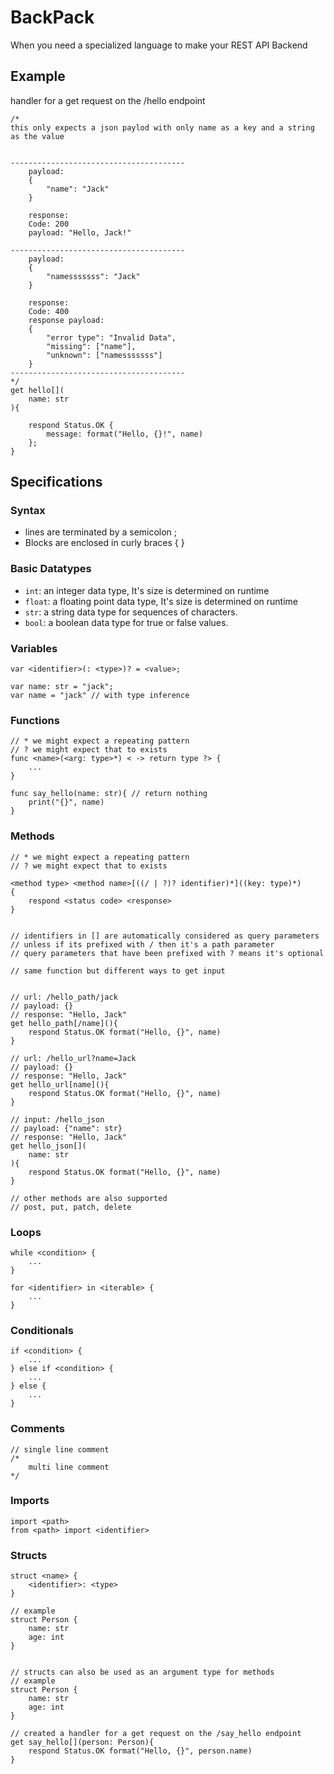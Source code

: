 # BackPack
When you need a specialized language to make your REST API Backend

## Example
handler for a get request on the /hello endpoint
```
/*
this only expects a json paylod with only name as a key and a string as the value
   
   
---------------------------------------
    payload:
    { 
        "name": "Jack"
    }
    
    response:
    Code: 200
    payload: "Hello, Jack!"
    
---------------------------------------
    payload:
    { 
        "namesssssss": "Jack"
    }
    
    response:
    Code: 400
    response payload: 
    {
        "error type": "Invalid Data",
        "missing": ["name"],
        "unknown": ["namesssssss"]
    }
---------------------------------------
*/
get hello[](
    name: str
){
    
    respond Status.OK { 
        message: format("Hello, {}!", name) 
    };
} 
```

## Specifications
### Syntax
- lines are terminated by a semicolon ;
- Blocks are enclosed in curly braces { }

### Basic Datatypes
- `int`: an integer data type, It's size is determined on runtime
- `float`: a floating point data type, It's size is determined on runtime
- `str`: a string data type for sequences of characters.
- `bool`: a boolean data type for true or false values.

### Variables
```
var <identifier>(: <type>)? = <value>;

var name: str = "jack";
var name = "jack" // with type inference
```

### Functions
```
// * we might expect a repeating pattern
// ? we might expect that to exists
func <name>(<arg: type>*) < -> return type ?> {
    ...
}

func say_hello(name: str){ // return nothing
    print("{}", name)
}
```

### Methods
```
// * we might expect a repeating pattern
// ? we might expect that to exists

<method type> <method name>[((/ | ?)? identifier)*]((key: type)*)
{
    respond <status code> <response>
}


// identifiers in [] are automatically considered as query parameters
// unless if its prefixed with / then it's a path parameter
// query parameters that have been prefixed with ? means it's optional

// same function but different ways to get input


// url: /hello_path/jack
// payload: {}
// response: "Hello, Jack"
get hello_path[/name](){
    respond Status.OK format("Hello, {}", name)
}

// url: /hello_url?name=Jack
// payload: {}
// response: "Hello, Jack"
get hello_url[name](){
    respond Status.OK format("Hello, {}", name)
}

// input: /hello_json
// payload: {"name": str}
// response: "Hello, Jack"
get hello_json[](
    name: str
){
    respond Status.OK format("Hello, {}", name)
}

// other methods are also supported
// post, put, patch, delete
```

### Loops
```
while <condition> {
    ...
}

for <identifier> in <iterable> {
    ...
}
```

### Conditionals
```
if <condition> {
    ...
} else if <condition> {
    ...
} else {
    ...
}
```

### Comments
```
// single line comment
/* 
    multi line comment
*/
```

### Imports
```
import <path>
from <path> import <identifier>
```

### Structs
```
struct <name> {
    <identifier>: <type>
}

// example
struct Person {
    name: str
    age: int
}


// structs can also be used as an argument type for methods
// example
struct Person {
    name: str
    age: int
}

// created a handler for a get request on the /say_hello endpoint
get say_hello[](person: Person){
    respond Status.OK format("Hello, {}", person.name)
}
```